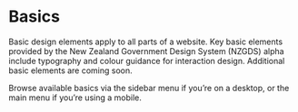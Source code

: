 # Basics

Basic design elements apply to all parts of a website. Key basic elements provided by the New Zealand Government Design System (NZGDS) alpha include typography and colour guidance for interaction design. Additional basic elements are coming soon.

Browse available basics via the sidebar menu if you’re on a desktop, or the main menu if you’re using a mobile.
